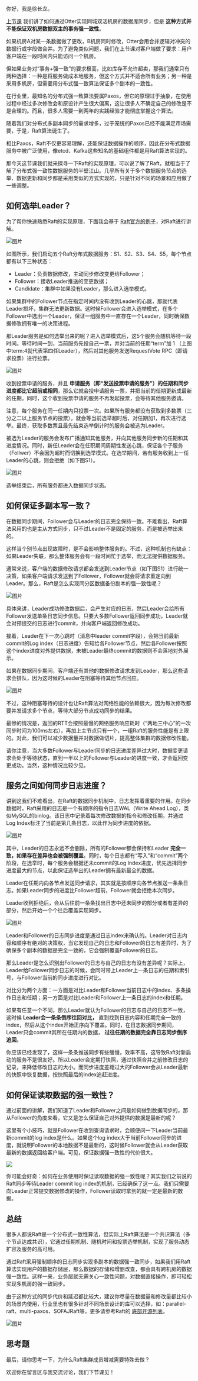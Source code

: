 你好，我是徐长龙。

[上节课](https://time.geekbang.org/column/article/598570) 我们讲了如何通过Otter实现同城双活机房的数据库同步，但是 **这种方式并不能保证双机房数据双主的事务强一致性**。

如果机房A对某一条数据做了更改，B机房同时修改，Otter会用合并逻辑对冲突的数据行或字段做合并。为了避免类似问题，我们在上节课对客户端做了要求：用户客户端在一段时间内只能访问一个机房。

但如果业务对“事务+强一致”的要求极高，比如库存不允许超卖，那我们通常只有两种选择：一种是将服务做成本地服务，但这个方式并不适合所有业务；另一种是采用多机房，但需要用分布式强一致算法保证多个副本的一致性。

在行业里，最知名的分布式强一致算法要属Paxos，但它的原理过于抽象，在使用过程中经过多次修改会和原设计产生很大偏离，这让很多人不确定自己的修改是不是合理的。而且，很多人需要一到两年的实践经验才能彻底掌握这个算法。

随着我们对分布式多副本同步的需求增多，过于笼统的Paxos已经不能满足市场需要，于是，Raft算法诞生了。

相比Paxos，Raft不仅更容易理解，还能保证数据操作的顺序，因此在分布式数据服务中被广泛使用，像etcd、Kafka这些知名的基础组件都是用Raft算法实现的。

那今天这节课我们就来探寻一下Raft的实现原理，可以说了解了Raft，就相当于了解了分布式强一致性数据服务的半壁江山。几乎所有关于多个数据服务节点的选举、数据更新和同步都是采用类似的方式实现的，只是针对不同的场景和应用做了一些调整。

## 如何选举Leader？

为了帮你快速熟悉Raft的实现原理，下面我会基于 [Raft官方的例子](https://raft.github.io/)，对Raft进行讲解。

![图片](https://static001.geekbang.org/resource/image/af/23/af3c573401c2c82a3fa4ffac6bff3a23.jpg?wh=1920x1234)

如图所示，我们启动五个Raft分布式数据服务：S1、S2、S3、S4、S5，每个节点都有以下三种状态：

- Leader：负责数据修改，主动同步修改变更给Follower；
- Follower：接收Leader推送的变更数据；
- Candidate：集群中如果没有Leader，那么进入选举模式。

如果集群中的Follower节点在指定时间内没有收到Leader的心跳，那就代表Leader损坏，集群无法更新数据。这时候Follower会进入选举模式，在多个Follower中选出一个Leader，保证一组服务中一直存在一个Leader，同时确保数据修改拥有唯一的决策进程。

那Leader服务是如何选举出来的呢？进入选举模式后，这5个服务会随机等待一段时间。等待时间一到，当前服务先投自己一票，并对当前的任期“term”加 1 （上图中term:4就代表第四任Leader），然后对其他服务发送RequestVote RPC（即请求投票）进行拉票。

![图片](https://static001.geekbang.org/resource/image/d9/23/d9d670acc44806bdca7320d05c610423.jpg?wh=1920x1234)

收到投票申请的服务，并且 **申请服务（即“发送投票申请的服务”）的任期和同步进度都比它超前或相同**，那么它就会投申请服务一票，并把当前的任期更新成最新的任期。同时，这个收到投票申请的服务不再发起投票，会等待其他服务邀请。

注意，每个服务在同一任期内只投票一次。如果所有服务都没有获取到多数票（三分之二以上服务节点的投票），就会等当前选举超时后，对任期加1，再次进行选举。最终，获取多数票且最先结束选举倒计时的服务会被选为Leader。

被选为Leader的服务会发布广播通知其他服务，并向其他服务同步新的任期和其进度情况。同时，新任Leader会在任职期间周期性发送心跳，保证各个子服务（Follwer）不会因为超时而切换到选举模式。在选举期间，若有服务收到上一任Leader的心跳，则会拒绝（如下图S1）。

![图片](https://static001.geekbang.org/resource/image/7f/08/7f9bf2d92f806e0007ee1e6542212308.jpg?wh=1920x1234)

选举结束后，所有服务都进入数据同步状态。

## 如何保证多副本写一致？

在数据同步期间，Follower会与Leader的日志完全保持一致。不难看出，Raft算法采用的也是主从方式同步，只不过Leader不是固定的服务，而是被选举出来的。

这样当个别节点出现故障时，是不会影响整体服务的。不过，这种机制也有缺点：如果Leader失联，那么整体服务会有一段时间忙于选举，而无法提供数据服务。

通常来说，客户端的数据修改请求都会发送到Leader节点（如下图S1）进行统一决策，如果客户端请求发送到了Follower，Follower就会将请求重定向到Leader。那么，Raft是怎么实现同分区数据备份副本的强一致性呢？

![图片](https://static001.geekbang.org/resource/image/b8/5b/b866385e2b4ba21515302bcb1836ab5b.jpg?wh=1920x1234)

具体来讲，Leader成功修改数据后，会产生对应的日志，然后Leader会给所有Follower发送单条日志同步信息。只要大多数Follower返回同步成功，Leader就会对预提交的日志进行commit，并向客户端返回修改成功。

接着，Leader在下一次心跳时（消息中leader commit字段），会把当前最新commit的Log index（日志进度）告知给各Follower节点，然后各Follower按照这个index进度对外提供数据，未被Leader最终commit的数据则不会落地对外展示。

如果在数据同步期间，客户端还有其他的数据修改请求发到Leader，那么这些请求会排队，因为这时候的Leader在阻塞等待其他节点回应。

![图片](https://static001.geekbang.org/resource/image/14/a4/140fa27a525163918956514db3d863a4.jpg?wh=1920x1234)

不过，这种阻塞等待的设计也让Raft算法对网络性能的依赖很大，因为每次修改都要并发请求多个节点，等待大部分节点成功同步的结果。

最惨的情况是，返回的RTT会按照最慢的网络服务响应耗时（“两地三中心”的一次同步时间为100ms左右），再加上主节点只有一个，一组Raft的服务性能是有上限的。对此，我们可以减少数据量并对数据做切片，提高整体集群的数据修改性能。

请你注意，当大多数Follower与Leader同步的日志进度差异过大时，数据变更请求会处于等待状态，直到一半以上的Follower与Leader的进度一致，才会返回变更成功。当然，这种情况比较少见。

## 服务之间如何同步日志进度？

讲到这我们不难看出，在Raft的数据同步机制中，日志发挥着重要的作用。在同步数据时，Raft采用的日志是一个有顺序的指令日志WAL（Write Ahead Log），类似MySQL的binlog。该日志中记录着每次修改数据的指令和修改任期，并通过Log Index标注了当前是第几条日志，以此作为同步进度的依据。

![图片](https://static001.geekbang.org/resource/image/8d/51/8dea5b9b5a3a62e94a43dc5632ac6e51.jpg?wh=1920x1234)

其中，Leader的日志永远不会删除，所有的Follower都会保持和Leader **完全一致，如果存在差异也会被强制覆盖**。同时，每个日志都有“写入”和“commit”两个阶段，在选举时，每个服务会根据还未commit的Log Index进度，优先选择同步进度最大的节点，以此保证选举出的Leader拥有最新最全的数据。

Leader在任期内向各节点发送同步请求，其实就是按顺序向各节点推送一条条日志。如果Leader同步的进度比Follower超前，Follower就会拒绝本次同步。

Leader收到拒绝后，会从后往前一条条找出日志中还未同步的部分或者有差异的部分，然后开始一个个往后覆盖实现同步。

![图片](https://static001.geekbang.org/resource/image/ed/7b/ed2e78bb1634eda6454ea21f73bb3b7b.jpg?wh=1920x1234)

Leader和Follower的日志同步进度是通过日志index来确认的。Leader对日志内容和顺序有绝对的决策权，当它发现自己的日志和Follower的日志有差异时，为了确保多个副本的数据是完全一致的，它会强制覆盖Follower的日志。

那么Leader是怎么识别出Follower的日志与自己的日志有没有差异呢？实际上，Leader给Follower同步日志的时候，会同时带上Leader上一条日志的任期和索引号，与Follower当前的同步进度进行对比。

对比分为两个方面：一方面是对比Leader和Follower当前日志中的index、多条操作日志和任期；另一方面是对比Leader和Follower上一条日志的index和任期。

如果有任意一个不同，那么Leader就认为Follower的日志与自己的日志不一致，这时候 **Leader会一条条倒序往回对比，** 直到找到日志内容和任期完全一致的index，然后从这个index开始正序向下覆盖。同时，在日志数据同步期间，Leader只会commit其所在任期内的数据， **过往任期的数据完全靠日志同步倒序追回**。

你应该已经发现了，这样一条条推送同步有些缓慢，效率不高，这导致Raft对新启动的服务不是很友好。所以Leader会定期打快照，通过快照合并之前修改日志的记录，来降低修改日志的大小。而同步进度差距过大的Follower会从Leader最新的快照中恢复数据，按快照最后的index追赶进度。

## 如何保证读取数据的强一致性？

通过前面的讲解，我们知道了Leader和Follower之间是如何做到数据同步的，那从Follower的角度来看，它又是怎么保证自己对外提供的数据是最新的呢？

这里有个小技巧，就是Follower在收到查询请求时，会顺便问一下Leader当前最新commit的log index是什么。如果这个log index大于当前Follower同步的进度，就说明Follower的本地数据不是最新的，这时候Follower就会从Leader获取最新的数据返回给客户端。可见，保证数据强一致性的代价很大。

![](https://static001.geekbang.org/resource/image/8e/99/8eb7510yyb5585977746b9fcd4dbf199.jpg?wh=3330x2141)

你可能会好奇：如何在业务使用时保证读取数据的强一致性呢？其实我们之前说的Raft同步等待Leader commit log index的机制，已经确保了这一点。我们只需要向Leader正常提交数据修改的操作，Follower读取时拿到的就一定是最新的数据。

## 总结

很多人都说Raft是一个分布式一致性算法，但实际上Raft算法是一个共识算法（多个节点达成共识），它通过任期机制、随机时间和投票选举机制，实现了服务动态扩容及服务的高可用。

通过Raft采用强制顺序的日志同步实现多副本的数据强一致同步，如果我们用Raft算法实现用户的数据存储层，那么数据的存储和增删改查，都会具有跨机房的数据强一致性。这样一来，业务层就无需关心一致性问题，对数据直接操作，即可轻松实现多机房的强一致同步。

由于这种方式的同步代价和延迟都比较大，建议你尽量在数据量和修改量都比较小的场景内使用，行业里也有很多针对不同场景设计的库可以选择，如：parallel-raft、multi-paxos、SOFAJRaft等，更多请参考Raft的 [底部开源列表](https://raft.github.io/)。

![图片](https://static001.geekbang.org/resource/image/65/93/65fd6d4d751c7c888468dc7623724a93.jpg?wh=1920x1234)

## 思考题

最后，请你思考一下，为什么Raft集群成员增减需要特殊去做？

欢迎你在留言区与我交流讨论，我们下节课见！